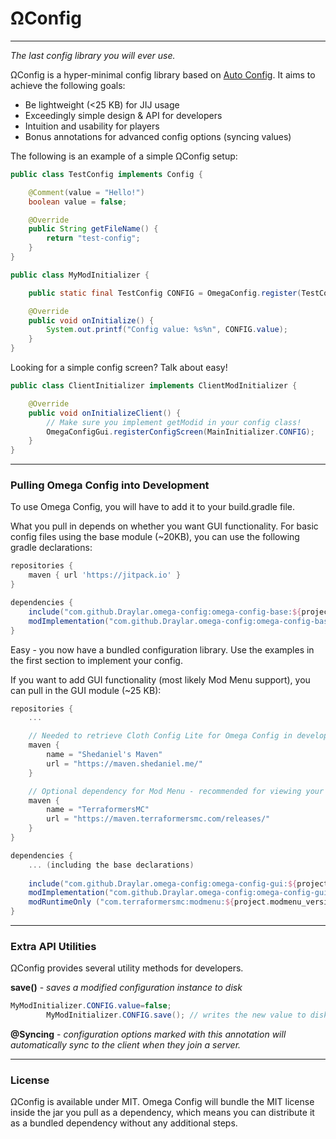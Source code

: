 # ΩConfig

---

*The last config library you will ever use.*

ΩConfig is a hyper-minimal config library based on [Auto Config](https://github.com/shedaniel/AutoConfig). It aims to
achieve the following goals:

- Be lightweight (<25 KB) for JIJ usage
- Exceedingly simple design & API for developers
- Intuition and usability for players
- Bonus annotations for advanced config options (syncing values)

The following is an example of a simple ΩConfig setup:

```java
public class TestConfig implements Config {

    @Comment(value = "Hello!")
    boolean value = false;

    @Override
    public String getFileName() {
        return "test-config";
    }
}

```

```java
public class MyModInitializer {

    public static final TestConfig CONFIG = OmegaConfig.register(TestConfig.class);

    @Override
    public void onInitialize() {
        System.out.printf("Config value: %s%n", CONFIG.value);
    }
}
```

Looking for a simple config screen? Talk about easy!
```java
public class ClientInitializer implements ClientModInitializer {

    @Override
    public void onInitializeClient() {
        // Make sure you implement getModid in your config class!
        OmegaConfigGui.registerConfigScreen(MainInitializer.CONFIG);
    }
}
```

---

### Pulling Omega Config into Development

To use Omega Config, you will have to add it to your build.gradle file.

What you pull in depends on whether you want GUI functionality. For basic config files using the base module (~20KB),
you can use the following gradle declarations:

```groovy
repositories {
    maven { url 'https://jitpack.io' }
}

dependencies {
    include("com.github.Draylar.omega-config:omega-config-base:${project.omega_config_version}")
    modImplementation("com.github.Draylar.omega-config:omega-config-base:${project.omega_config_version}")
}
```

Easy - you now have a bundled configuration library. Use the examples in the first section to implement your config.

If you want to add GUI functionality (most likely Mod Menu support), you can pull in the GUI module (~25 KB):
```groovy
repositories {
    ...

    // Needed to retrieve Cloth Config Lite for Omega Config in development environments.
    maven {
        name = "Shedaniel's Maven"
        url = "https://maven.shedaniel.me/"
    }

    // Optional dependency for Mod Menu - recommended for viewing your screen in development
    maven {
        name = "TerraformersMC"
        url = "https://maven.terraformersmc.com/releases/"
    }
}

dependencies {
    ... (including the base declarations)
    
    include("com.github.Draylar.omega-config:omega-config-gui:${project.omega_config_version}")
    modImplementation("com.github.Draylar.omega-config:omega-config-gui:${project.omega_config_version}")
    modRuntimeOnly ("com.terraformersmc:modmenu:${project.modmenu_version}") // 3.0.1 for 1.18.1
}
```

---

### Extra API Utilities

ΩConfig provides several utility methods for developers.

**save()** - *saves a modified configuration instance to disk*

```java
MyModInitializer.CONFIG.value=false;
        MyModInitializer.CONFIG.save(); // writes the new value to disk
```


**@Syncing** - *configuration options marked with this annotation will automatically sync to the client when they join a server.*

---

### License

ΩConfig is available under MIT. Omega Config will bundle the MIT license inside the jar you pull as a dependency, which means you can distribute it as a bundled dependency without any additional steps.